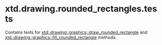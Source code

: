 # xtd.drawing.rounded_rectangles.tests

Contains tests for [xtd::drawing::graphics::draw_rounded_rectangle](../../../src/xtd.drawing/include/xtd/drawing/graphics.h) and  [xtd::drawing::graphics::fill_rounded_rectangle](../../../src/xtd.drawing/include/xtd/drawing/graphics.h) methods.
